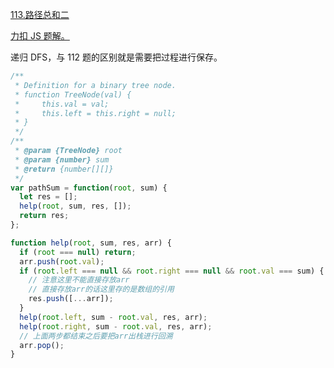 [113.路径总和二](https://leetcode-cn.com/problems/path-sum-ii/submissions/)

[力扣 JS 题解。](https://github.com/GuYueJiaJie/blog/blob/master/%E7%AE%97%E6%B3%95%E4%B8%8E%E6%95%B0%E6%8D%AE%E7%BB%93%E6%9E%84/README.md)

递归 DFS，与 112 题的区别就是需要把过程进行保存。

```javascript
/**
 * Definition for a binary tree node.
 * function TreeNode(val) {
 *     this.val = val;
 *     this.left = this.right = null;
 * }
 */
/**
 * @param {TreeNode} root
 * @param {number} sum
 * @return {number[][]}
 */
var pathSum = function(root, sum) {
  let res = [];
  help(root, sum, res, []);
  return res;
};

function help(root, sum, res, arr) {
  if (root === null) return;
  arr.push(root.val);
  if (root.left === null && root.right === null && root.val === sum) {
    // 注意这里不能直接存放arr
    // 直接存放arr的话这里存的是数组的引用
    res.push([...arr]);
  }
  help(root.left, sum - root.val, res, arr);
  help(root.right, sum - root.val, res, arr);
  // 上面两步都结束之后要把arr出栈进行回溯
  arr.pop();
}
```
